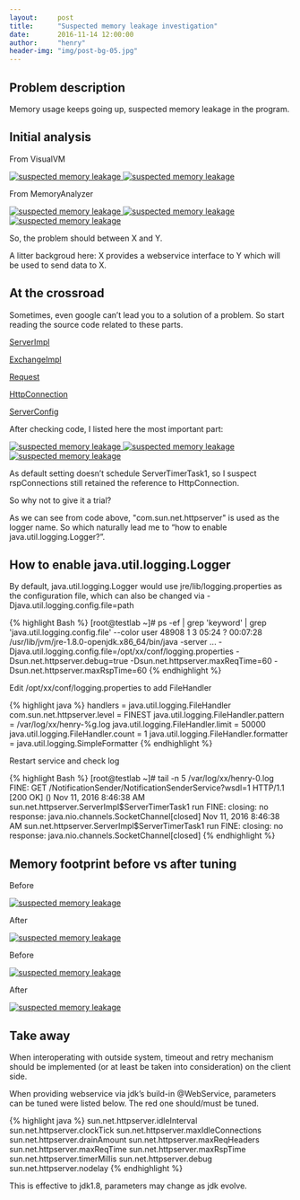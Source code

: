 ```yaml
---
layout:     post
title:      "Suspected memory leakage investigation"
date:       2016-11-14 12:00:00
author:     "henry"
header-img: "img/post-bg-05.jpg"
---
```


<h2 class="section-heading">Problem description</h2>
<p>Memory usage keeps going up, suspected memory leakage in the program.</p>

<h2 class="section-heading">Initial analysis</h2>
<p>From VisualVM</p>
<a href="#">
    <img src="{{ site.baseurl }}/img/suspected-memory-leakage/suspected-memory-leakage-1.png" alt="suspected memory leakage">
</a>
<a href="#">
    <img src="{{ site.baseurl }}/img/suspected-memory-leakage/suspected-memory-leakage-3.png" alt="suspected memory leakage">
</a>

<p>From MemoryAnalyzer</p>
<a href="#">
    <img src="{{ site.baseurl }}/img/suspected-memory-leakage/suspected-memory-leakage-10.png" alt="suspected memory leakage">
</a>
<a href="#">
    <img src="{{ site.baseurl }}/img/suspected-memory-leakage/suspected-memory-leakage-11.png" alt="suspected memory leakage">
</a>
<a href="#">
    <img src="{{ site.baseurl }}/img/suspected-memory-leakage/suspected-memory-leakage-2.png" alt="suspected memory leakage">
</a>

<p>So, the problem should between X and Y.</p>
<p>A litter backgroud here: X provides a webservice interface to Y which will be used to send data to X.</p>

<h2 class="section-heading">At the crossroad</h2>

<p>Sometimes, even google can’t lead you to a solution of a problem. So start reading the source code related to these parts.</p>

<p><a href="http://grepcode.com/file/repository.grepcode.com/java/root/jdk/openjdk/8u40-b25/sun/net/httpserver/ServerImpl.java#ServerImpl.ServerTimerTask1">ServerImpl</a></p>

<p><a href="http://grepcode.com/file/repository.grepcode.com/java/root/jdk/openjdk/8u40-b25/sun/net/httpserver/ExchangeImpl.java#ExchangeImpl">ExchangeImpl</a></p>

<p><a href="http://grepcode.com/file/repository.grepcode.com/java/root/jdk/openjdk/8u40-b25/sun/net/httpserver/Request.java#Request">Request</a></p>

<p><a href="http://grepcode.com/file/repository.grepcode.com/java/root/jdk/openjdk/8u40-b25/sun/net/httpserver/HttpConnection.java#HttpConnection">HttpConnection</a></p>

<p><a href="http://grepcode.com/file/repository.grepcode.com/java/root/jdk/openjdk/8u40-b25/sun/net/httpserver/ServerConfig.java#ServerConfig.0DEFAULT_TIMER_MILLIS">ServerConfig</a></p>

<p>After checking code, I listed here the most important part:</p>

<a href="#">
    <img src="{{ site.baseurl }}/img/suspected-memory-leakage/suspected-memory-leakage-4.png" alt="suspected memory leakage">
</a>

<a href="#">
    <img src="{{ site.baseurl }}/img/suspected-memory-leakage/suspected-memory-leakage-5.png" alt="suspected memory leakage">
</a>

<a href="#">
    <img src="{{ site.baseurl }}/img/suspected-memory-leakage/suspected-memory-leakage-6.png" alt="suspected memory leakage">
</a>

<p>As default setting doesn’t schedule ServerTimerTask1, so I suspect rspConnections still retained the reference to HttpConnection.</p>

<p>So why not to give it a trial?</p>

<p>As we can see from code above, "com.sun.net.httpserver" is used as the logger name. So which naturally lead me to “how to enable java.util.logging.Logger?”.</p>

<h2 class="section-heading">How to enable java.util.logging.Logger</h2>

<p>By default, java.util.logging.Logger would use jre/lib/logging.properties as the configuration file, which can also be changed via -Djava.util.logging.config.file=path</p>
{% highlight Bash %}
[root@testlab ~]# ps -ef | grep 'keyword' | grep 'java.util.logging.config.file' --color
user   48908     1  3 05:24 ?        00:07:28 /usr/lib/jvm/jre-1.8.0-openjdk.x86_64/bin/java -server ... -Djava.util.logging.config.file=/opt/xx/conf/logging.properties -Dsun.net.httpserver.debug=true -Dsun.net.httpserver.maxReqTime=60 -Dsun.net.httpserver.maxRspTime=60
{% endhighlight %}
<p>Edit /opt/xx/conf/logging.properties to add FileHandler</p>
{% highlight java %}
handlers = java.util.logging.FileHandler
com.sun.net.httpserver.level = FINEST
java.util.logging.FileHandler.pattern = /var/log/xx/henry-%g.log
java.util.logging.FileHandler.limit = 50000
java.util.logging.FileHandler.count = 1
java.util.logging.FileHandler.formatter = java.util.logging.SimpleFormatter
{% endhighlight %}

<p>Restart service and check log</p>
{% highlight Bash %}
[root@testlab ~]# tail -n 5 /var/log/xx/henry-0.log
FINE: GET /NotificationSender/NotificationSenderService?wsdl=1 HTTP/1.1 [200  OK] ()
Nov 11, 2016 8:46:38 AM sun.net.httpserver.ServerImpl$ServerTimerTask1 run
FINE: closing: no response: java.nio.channels.SocketChannel[closed]
Nov 11, 2016 8:46:38 AM sun.net.httpserver.ServerImpl$ServerTimerTask1 run
FINE: closing: no response: java.nio.channels.SocketChannel[closed]
{% endhighlight %}

<h2 class="section-heading">Memory footprint before vs after tuning</h2>
<p>Before</p>
<a href="#">
    <img src="{{ site.baseurl }}/img/suspected-memory-leakage/suspected-memory-leakage-1.png" alt="suspected memory leakage">
</a>
<p>After</p>
<a href="#">
    <img src="{{ site.baseurl }}/img/suspected-memory-leakage/suspected-memory-leakage-7.png" alt="suspected memory leakage">
</a>
<p>Before</p>
<a href="#">
    <img src="{{ site.baseurl }}/img/suspected-memory-leakage/suspected-memory-leakage-9.png" alt="suspected memory leakage">
</a>
<p>After</p>
<a href="#">
    <img src="{{ site.baseurl }}/img/suspected-memory-leakage/suspected-memory-leakage-8.png" alt="suspected memory leakage">
</a>

<h2 class="section-heading">Take away</h2>
<p>When interoperating with outside system, timeout and retry mechanism should be implemented (or at least be taken into consideration) on the client side.</p>
<p>When providing webservice via jdk’s build-in @WebService, parameters can be tuned were listed below. The red one should/must be tuned.</p>
{% highlight java %}
sun.net.httpserver.idleInterval
sun.net.httpserver.clockTick
sun.net.httpserver.maxIdleConnections
sun.net.httpserver.drainAmount
sun.net.httpserver.maxReqHeaders
sun.net.httpserver.maxReqTime
sun.net.httpserver.maxRspTime
sun.net.httpserver.timerMillis
sun.net.httpserver.debug
sun.net.httpserver.nodelay
{% endhighlight %}

<p>This is effective to jdk1.8, parameters may change as jdk evolve.</p>